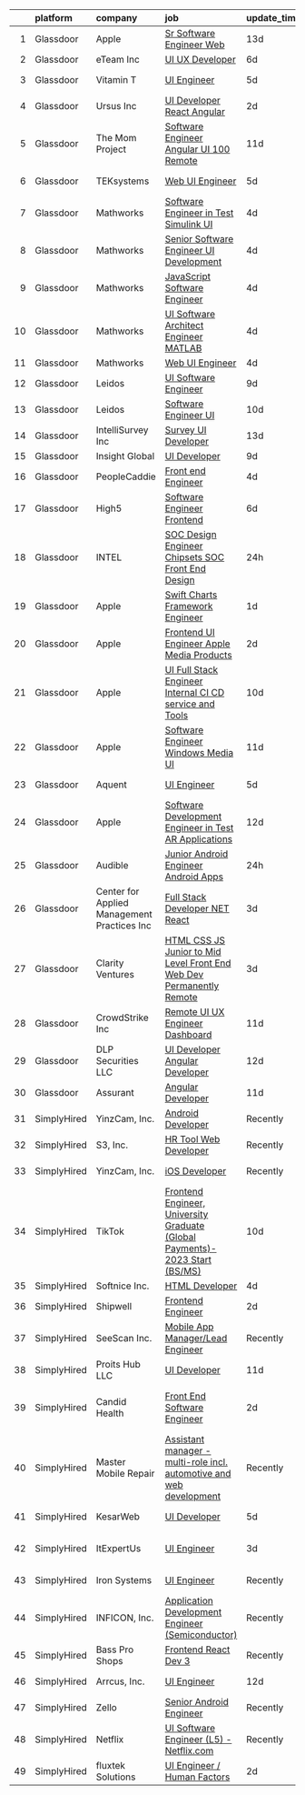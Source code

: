 

|    | platform    | company                                      | job                                                                                                                                                                                                                                                                                                                                                                                                                                                                                                                                                                                                                                                                                                                                                                                                                                                                                                                                                                                                                                                                                                                                                                                                                                                                                                                                                                                                                                                                         | update_time   | location                       |
|---:|:------------|:---------------------------------------------|:----------------------------------------------------------------------------------------------------------------------------------------------------------------------------------------------------------------------------------------------------------------------------------------------------------------------------------------------------------------------------------------------------------------------------------------------------------------------------------------------------------------------------------------------------------------------------------------------------------------------------------------------------------------------------------------------------------------------------------------------------------------------------------------------------------------------------------------------------------------------------------------------------------------------------------------------------------------------------------------------------------------------------------------------------------------------------------------------------------------------------------------------------------------------------------------------------------------------------------------------------------------------------------------------------------------------------------------------------------------------------------------------------------------------------------------------------------------------------|:--------------|:-------------------------------|
|  1 | Glassdoor   | Apple                                        | [Sr  Software Engineer Web](https://www.glassdoor.com/partner/jobListing.htm?pos=119&ao=1110586&s=58&guid=00000183c0c324e68c3358e1825c9924&src=GD_JOB_AD&t=SR&vt=w&cs=1_efafd2bc&cb=1665386358502&jobListingId=1008162438654&cpc=C4A69CCDBB3B9599&jrtk=3-0-1gf0c698ci4lu801-1gf0c698riman800-1db05ea76da786bb--6NYlbfkN0BvKrLyj5gPmtZO9T8euul8TCxuuKNOtzRJOomxnwSEodTz2Bc-sPZlC5mDe-NOaJjI073rW7fLrZnL4T_OgsVTCmuchWCmD6I2P_c7eZWpCbvxPjrhBNe4t7EgM6RGyNYlaxXggkd28N5foNy_muUcaXCkNITCpx5jMNYjGnu-v9Urto8WUKXGourdQy6W2QmVdtxNlQ5t7ExfT91m91vTTvX-dyllSjpklaEx8Mzw-brOEbXCP3Zl1mYcWwmrEdWnFp9T4GysBWfHhpjDtYnqfmwCIUuO6jlFnaZn9EHXB6GN85ZSFZjM07yxfWkizCw8rGPmVeGyrMtZa81TZJFNrOqyqJ0v9k_OQj31yVHmx-9nE3VzXRFPd8RyfRwsESbsQXEd0lmZlRjMhm3aZsSsH_xzGgxeQOw1Oe84e0JbdX1IbvtXByxvzBSvK84ZRYGZKswZ11QY7krGeJpmS_zlF5P4B4GDvbMph08cy_UC_fy4BZLIN5hLMSK2OJi9Vw9c8FcEBCrN0GQrXb1r8xSLnQVqbvQxewZ03xM-ebAav3drFcl-uh1oh0FeLI9f1uaw7PcEPbFiM1CuwcxuVkqBGOvLLrlSIEVb7H3k-cXvH1RO3T0wlZwp3rB9iPLC9jYqo8tIBzPbdvro9MJVit4u80pwsUyegSFxm7ALc9RAqGOiEZMJlK9ppVl1VBfxaDr_sR5y2-DC2r9yBhtHL_cNBHzX1uokCxb8ntlPAFgfqkMGe404KnMwU_hIct5AN_4yuAlhdFKHOMPNptdLDru52L5xsJTJShcFo4wPBGqemU5r1yaB3GYnmVc8R3CBVhewdTCrdgpOXqc8I4QK15aQRAHWnObrLn_EOw39373Xd2oglzklRiTAeGOd7gzUNEY4A6A9_2VsvaD89QLrOYAQhLG0UZo_M-Q95qgavdnehIGycTbKDqtcePVsgWAO_pj0-1BukyQMNSEoUO9UqGLTgSLKVk__qEsnhUO2buhfDdQm9XyE5yP2gqgT85dqBEecBk-kPNsupw%3D%3D)                                                                 | 13d           | San Diego, CA                  |
|  2 | Glassdoor   | eTeam Inc                                    | [UI UX Developer](https://www.glassdoor.com/partner/jobListing.htm?pos=127&ao=1110586&s=58&guid=00000183c0c324e68c3358e1825c9924&src=GD_JOB_AD&t=SR&vt=w&ea=1&cs=1_e38fdcf2&cb=1665386358503&jobListingId=1008181197628&cpc=3BA4CE39D5B5DEF5&jrtk=3-0-1gf0c698ci4lu801-1gf0c698riman800-8ec545defa8b4bdc--6NYlbfkN0Dtmpfj98iB4C0jJJOWen3Era3IQfJzNZ4PFwBIKpo80E20bU78zJ3qEgsYTK5DSPzQGu8UIv1aPSVqurcGT-j2XxlvuNkSQCPdkQs8JiWGey9rjGQ6-jbUtTpbush-9A8ieaTuM02NmhHx_hHS8N86CPYXAGV2XfxEwFzPYviTBoNCjdu6EZrq6TTUirgR51FYNEuj9qt2chHDfSz1Z0p7x6uS_P2O4uAdR9MMOeYsXs4uiWq5QsrfKc06M3Jgj0Kpj386h6B-Xlii0GqNE7SB9UgjHBNQw9buZam6kYjCiGvTZqhYU4Vd5dEpJ1srm488odyxSEU1TQZz-EIHj9388AlPqdyQwh9mQ3H28aL6W63vHCZRX91nmPLBARI8yRJiG13LmJwimHuqXDHGp0oreNr778RwvQL-wCwDUA5c6iKmu02upgpUdXG8pJHTjhUwFPqCfB5TosycV85ZnpKJ4CtNPTdEOciabl4JPZthG6UVLqRDAT1RqKxAb7E1G0Z_u9Qe2y4GpQ%3D%3D)                                                                                                                                                                                                                                                                                                                                                                                                                                                                                                                                                                                                      | 6d            | Remote                         |
|  3 | Glassdoor   | Vitamin T                                    | [UI Engineer](https://www.glassdoor.com/partner/jobListing.htm?pos=130&ao=1110586&s=58&guid=00000183c0c324e68c3358e1825c9924&src=GD_JOB_AD&t=SR&vt=w&cs=1_2b6f0f69&cb=1665386358503&jobListingId=1008183640950&cpc=2CAED5C921A5F994&jrtk=3-0-1gf0c698ci4lu801-1gf0c698riman800-de112cb247b26054--6NYlbfkN0DMrcEu7yrtATojKJA7cEzGQ3FdRGWLh0CZQInL4ECGI6k5tN82kdM0cJmh4vC7GggBRnntlYyAX_BhhJg6axNfh2yExsiga9b6JhwSig-__fFuFL6icLq-zj-Z2yhFRrS5oW0l3Y4l5uf5Sh2ub5izpJvvKI-CyUf5ycu_yFYgwImr8c6CgXWLi7fSiK0Zv0K1LSMa2c8hRJdPKB23WS3aFyhjtlUGUqNpV667Rvvkk6GgLCiZQ3K4pxxrLn_4wiPpBjZGagQEzVZ6miZVf1XMXDiKH4GKM_no7fcc7ubkhwYbSfshFba2Ab6mmOyr7pdsYyPtOmf2x_lmBjigkKe-b-lwaOPV-omKayt4wxd0LmYVqf39fmrLtmOZZiYQW-n7PqioFOli-oqIltcs0Cr6K9MSoq6o5sbBmY7-JlHrL1hBG89TCw2T5yEYFcYdmzWR1teXXVxZ1jKN9vEImt7GsKYgLwn6PQO4znWeaXtkxA%3D%3D)                                                                                                                                                                                                                                                                                                                                                                                                                                                                                                                                                                                                                                               | 5d            | Seattle, WA                    |
|  4 | Glassdoor   | Ursus  Inc                                   | [UI Developer React   Angular ](https://www.glassdoor.com/partner/jobListing.htm?pos=124&ao=1110586&s=58&guid=00000183c0c324e68c3358e1825c9924&src=GD_JOB_AD&t=SR&vt=w&ea=1&cs=1_aee1a55a&cb=1665386358503&jobListingId=1008192617612&cpc=A0637F14311B9419&jrtk=3-0-1gf0c698ci4lu801-1gf0c698riman800-f32b2bd11e1dc080--6NYlbfkN0CT8vBT9H5mqECx2dfLV_FONLPDKpIRssxVwtj05Tmm4rA5I0VNOPdM1oYsK66ov5qdVmE7TmnuPqJYI-DavvXEOnAl2zYMt-3tX_nZo0kulLS-3OMlWlqPc6CEWKXfuYKwhX2BrgPUtgq6Z-5_a7D98eRcuSIPFAj-03cHZehZp0Ke3gzoNR1poYEjR088lwrTCb2OtEcsLRFgSecDgKI3ea5cHdiEHCbgvmulmgh8_FDxYWQGcWuuf2tIeDr6Wm2nQJjH9eKi6oBJbjyn_re23P5nGYxODHHBNCkyGA7b_jfpxZ7a-ljzX41Ot3V1fFJ5jOpgsHSQMsA4cyJ2M00l-J8HHAXTNUL9eZ4U89BRio8-M2Z8AX40pdOFc3FewcywPG421U9PLiUKugxfi_wUYzJ-ypFsiL-mBzjmJLorMf09fZlS6I_h3EpQ_JMOGdd9OoBnDQmB3EmYQjOnQ5vaSGoCSZve3HwQZo0cfvIBERPl06_TuJSrLHv0ts57YE-DD8mvEpvHCgtSwspyZhCtlDU6hDYuainHKsVAd3n5XpR_X8uS3ebTOiZthbi14WteZC2XyZd_tbgV2hrBtdkDF91NPh7JhjkfFWOxCXO2h9VCPYHtA7e5DT91H23kZd44i5sN5baheB5tRG3mltdwlhR7owY5JGHqQ8g0Ffo_uKzafaVX4FawgRiVx4SsTVDfFp-9pQuhCIAB60V1LtCLvK_HbbppcaA6fVDQMmdFuwihLBtAqX4K93uxQMAcNSOgwlQm29Qq7AlxCcJ7KRptQ9kgykpDoTd3GNPXdcQ0NDfzhULydwl7oUucAZ7YssvZ_zkm-PmSS9To_gQtC6-WZi4dVJ2MfEVcyXfDbwcvPKZFDTKpRiO5cb2tOtn_3UhLvdYRLHlmmtmWFEeiT-V3DgRTi9uWUO0ES6xxJePddCSxNklsnU3eM1zzbEEuO8nVb8MfI2v6OT5SJgd7fE3URc6GcsLFsv9yucOt20kRn9wjTdqFlVsQ9YPga6GYP28oVZqNCy8lrw%3D%3D)                                                        | 2d            | Fremont, CA                    |
|  5 | Glassdoor   | The Mom Project                              | [Software Engineer  Angular UI  100  Remote ](https://www.glassdoor.com/partner/jobListing.htm?pos=129&ao=1110586&s=58&guid=00000183c0c324e68c3358e1825c9924&src=GD_JOB_AD&t=SR&vt=w&cs=1_afa0c357&cb=1665386358503&jobListingId=1008169353649&cpc=F41FEAB56D215062&jrtk=3-0-1gf0c698ci4lu801-1gf0c698riman800-0977050ecbdbe119--6NYlbfkN0BDp_epf89aHDQhKpPegNJQ_ldQpEFZQsM9OcONMGxWx6pU56EKHF58QjVdAUvn2gV6udXqKfc3a-kK6EW-F-F0peF1G6vLDmP6fcOTimPBH_A0PfaNGI1ZJczNWr9EYulEOEgwfSXWBDR4E0TNanHWPpiapDG2bfCBugdURt8LwY8rIIp5vYlkLqQnmpvKbeCiVJJ3BXKKJFnGNZUJvPHbpjTbgoX5dn1vxxlJZI3CGr9kJFTOrFJY6mNw6690viAgr18l3cwhHqVhDRXV5YTPSLDD6l47LeV84-k73zJKReMzhrF0amw-LymUpDs-hGDFdrvyeIahJQ8adcFmSjoZE3UIFNcW5H8PkyLZZ19gjdUWHbSnAKabjG5R3j4Wk3gp9jHjbAttYHWO8q4CBXGj0UOPoeLZ3SLkU0bytkaV_cOYXsm3ihDnHshcyiRyFon3sfhV29URMBUEhzZ8L0QfUncQgmq7DAWC5oT-M1PT4lFBwUR6_tDagQhgs3AdahxSoMi_7BfFDeZQpgNEdt0Hi-kViFvgmYChFDtjQhiMLzlW4ratSryvDZbmssJK2ZenBfQbnQ2F7g%3D%3D)                                                                                                                                                                                                                                                                                                                                                                                                                                                                                                               | 11d           | Remote                         |
|  6 | Glassdoor   | TEKsystems                                   | [Web UI Engineer](https://www.glassdoor.com/partner/jobListing.htm?pos=123&ao=1110586&s=58&guid=00000183c0c324e68c3358e1825c9924&src=GD_JOB_AD&t=SR&vt=w&cs=1_62977de7&cb=1665386358502&jobListingId=1008185059568&cpc=32EE424DE2B657EB&jrtk=3-0-1gf0c698ci4lu801-1gf0c698riman800-6f136c14f786faa4--6NYlbfkN0AuKz8EBO1xHDEL7V2YF9xF3dC_I9B9i-Zw2Jh8clPMK3KTieKealHQySFBD4L6FvO1Kw2N8j9-9Ff_D4aAec-XH_eoUtnocnhXIyRkhpnLnk-g8xCM6796ZmskDPL_Uda3bWJKxfSX1IAoW_dtj-LGLjIUKszj9j0ddIBqgmsAT3IEAn15dqRysGxQ0zZrZFQxf5paHsaPulqSd5dcIlurj3bLAbmRRJzq50vm2tRYEjS8E85RtxOiYa-0wY1pwt3_gX-CnVyNUxjBYK007Yf8AHocJppSC_E9-pDBTn7B156i3SINIe4WMZwCBaCOdN57UsEeqp-h5PVCHQtPKVDZg5jfQyb-UUygdlXrw7SAzGU4bp22BWssI9HIeZGcBnsvDd9BrUig3k4msmlUbNMt0ef8mTEh2ocjEf60mrdfZaeuoG4i3e8Y7W7ZfxWvA1lriZ6CgTkV5gN8XZd9EjxSgAL9izES4jwm5UqkdvcytPNMSTukaoH6g_EEDW4fFnwWtDnNd0vmCA07HqxY-IuC3k9PdEZNy5v9sr0Pb2tzXvRm_oht1Ukq6Lm9EwKOIfZHgQPBKbCV5aitCJGJhvrk6bzxj73N9CGdLxaNv_MdmQGB5li2lUQY95ac4-BgZb1kCG95YF2h8YWOvpSJoP-o_Ulja8AxkStfZnWVYOYA-HTwRuTAKdzbDUNjXQsabTkkJfjFastnWA3WzLsTPvRc4KrdYiPA9XHr3L2Wpqmi8GzqobdOWDCN7nuwDxbFoj5m6HEvhf32uxIWZhSgJzSjMByPdPLiCt60JEh4m_JvpcKfoyCl8iESJnOqjKnz06DoI1gagu_op30wKnofHuydXbIg88Jk4msXPGSVfcIzUjFYyfmSL98yvzMUAFWf18W145uC_ZfAPfSLtaZwTfHLXSyEsFCti_d-WIfvrhJzoqrnscNOqfyJ6UQU2L33oCxV6pEZ9zWU_Bb4AerTBhb-Z_dX6tO7ajA%3D)                                                                                                                         | 5d            | Columbus, OH                   |
|  7 | Glassdoor   | Mathworks                                    | [Software Engineer in Test   Simulink UI](https://www.glassdoor.com/partner/jobListing.htm?pos=102&ao=1110586&s=58&guid=00000183c0c324e68c3358e1825c9924&src=GD_JOB_AD&t=SR&vt=w&cs=1_fda8fb7e&cb=1665386358500&jobListingId=1008186237479&cpc=9FFE37255B2C047E&jrtk=3-0-1gf0c698ci4lu801-1gf0c698riman800-616ad90e990ada77--6NYlbfkN0Be1FTFPPFcx0QPIqAMJW1ybOZ3rWDB8_VedXN1tgPhwNql6qzRjolk4XgsqN61tqQCve0FbyVxNt0Ho_gdb84NQvEcvz5j15zqZ9IOsq7MhZffQWUDjC2--Gs7ddeugqOGSZU35c5E8scdMpBjAMF4JdA6T1t9jgD1ycTULEKkxEDwy_MDnNk7SXTnLwc4DVW12yinCvLxlleEdmJhtnlXDkfmqQmk42QQOJRKUFCfSuB0NmanUKvxe41uYqX710XmupSSvbZVb9_CPMBV5o84AztV1bQG5NTyZvl-X-h9ebtTG1Zuq5CrAzqfkjqPeZOQyrb8ZvSRF8hBVGEvoj6tZDRzMLnSRfkZTuVJ8EPRiERH8dU3cRMfrMImckwIznl7EBgNEHNjQHhz5Q2RYnKoD8TiBmQCBb0Cj90wAbh-fLh7dv-EaDwctdqwTVPwptaZkWWTx4cxaOQDitTHZrEud-SFedi5dx_4hjqDJs6mEBaBoz1HMkiMhvG7Wsg2KM8%3D)                                                                                                                                                                                                                                                                                                                                                                                                                                                                                                                                                                                                 | 4d            | Natick, MA                     |
|  8 | Glassdoor   | Mathworks                                    | [Senior Software Engineer   UI Development](https://www.glassdoor.com/partner/jobListing.htm?pos=105&ao=1110586&s=58&guid=00000183c0c324e68c3358e1825c9924&src=GD_JOB_AD&t=SR&vt=w&cs=1_a2908c03&cb=1665386358500&jobListingId=1008186237738&cpc=40021B6B9FB64F38&jrtk=3-0-1gf0c698ci4lu801-1gf0c698riman800-79f0497e1162f553--6NYlbfkN0Be1FTFPPFcx0QPIqAMJW1ybOZ3rWDB8_VedXN1tgPhwNql6qzRjolkxeWqHCQUogFP8Hn1yjEeNbin2itvwZM6fhbmEtZ23TnGElQo20AUC-bNMdek6S5mLI3DW-lWdWIiNNadNWo6E_X3ukMUiiuFz_IyLhDI94ds8vOIV7LRXGUfkv3df9C4aYFtrRPTVchPISKT9ou-pV_x4kaYN_x7eimjLuRbk_q42Vz8TiKLKbAlQvAPmMijYgUa09oIJM_olcIh1ZiDCe2KrDTZPqtChXxAv0bygE0DDjzFhuBpfuq4LAn6IdYN34SixgMoN5gOaCScaFOfIMMa0DSvTZrrwKXfUNd93rGF9eFThaBPxR1GEwlgAF_AEupZApwWw8FatBZkBdshc2VBBduCuD4byvy_WKjMXU2_6RrBFalBQ-vFSf0B7VUFreRtoK-Laq0veJO6pjFJc_JHPPli718Hfp3e8LD8HKK7ypgRKSCwaJ7HmpvCp5RPG69N7-9yY0g%3D)                                                                                                                                                                                                                                                                                                                                                                                                                                                                                                                                                                                               | 4d            | Natick, MA                     |
|  9 | Glassdoor   | Mathworks                                    | [JavaScript Software Engineer](https://www.glassdoor.com/partner/jobListing.htm?pos=106&ao=1110586&s=58&guid=00000183c0c324e68c3358e1825c9924&src=GD_JOB_AD&t=SR&vt=w&cs=1_b9e1f955&cb=1665386358500&jobListingId=1008186237589&cpc=ACBF47B84C432121&jrtk=3-0-1gf0c698ci4lu801-1gf0c698riman800-f08c8556c4d1172f--6NYlbfkN0Be1FTFPPFcx0QPIqAMJW1ybOZ3rWDB8_VedXN1tgPhwNql6qzRjolkxeWqHCQUogFP8Hn1yjEeNf3fJ8syCUPcMfCjEKolT_J1HUzwBslgL-2g5XU1YkLzUiy--qKRfEBc0ww88hyOssPrpILwWOd4FVVH2RwWeflKNimd1ny_-6lJtQP-2WDq-EG0UgA1_EB_F9CzDUoCKjm6P0Z86eJORaNQELAQgNgPP4RLRZwJEyP3Ns7F7MCfcf1jLLKJLsWk_NPa_duhmcDCTw6jo-PTTg15tFjv6taMX8XUn5wq-IL7A6ii271js9im9nPf2CGShxh7MRTbkwNu8RDY4G9VmLuCNsiWu913ncmKkR9FnuEBpQcZbRRwZ-3_s-CovJs9zoEdI-Cg9pL4jDz5W_9wiihC-DupyUrp9E9hYOBE-nYDgUmerPBChMYdf3SvvHwU-a79036G_6addFSZKFlemWSGCbQzbAUNiXFGM1fYoLrkW8PsSyz2x7brBY5VDoY%3D)                                                                                                                                                                                                                                                                                                                                                                                                                                                                                                                                                                                                            | 4d            | Natick, MA                     |
| 10 | Glassdoor   | Mathworks                                    | [UI Software Architect Engineer   MATLAB](https://www.glassdoor.com/partner/jobListing.htm?pos=108&ao=1110586&s=58&guid=00000183c0c324e68c3358e1825c9924&src=GD_JOB_AD&t=SR&vt=w&cs=1_bb6545f9&cb=1665386358500&jobListingId=1008186237662&cpc=8AC01DCC8FF2DC38&jrtk=3-0-1gf0c698ci4lu801-1gf0c698riman800-69706eda5c766b7e--6NYlbfkN0Be1FTFPPFcx0QPIqAMJW1ybOZ3rWDB8_VedXN1tgPhwNql6qzRjolkxeWqHCQUogFP8Hn1yjEeNTPaR4l2UC7sZVj25S8vRnwMw9xqFQhDyzXPqzLeHfqBwJ-QrqU032CgzFX8yXEkHdkogje5Xwa3ClRmc7o22q69sLjamQQEcESf3w0G9OqINcu_NrU17GUhDsHlxgcaojNxGyyEQYu22IizM84_ywPkqi8z-SOROfwUXvOUIYzE0iQyPycoCV2IlHQ1U1w-6NCtfJHK1kQCZZutbaSCFxn8Sk-bWhvt_rc-t5uKHsu_QnXbaAGF8YYvAvEQCTGQnch9rcoHbH9ROOUiBIf68Q94gHigcuA1scpwDtySRYwY8pSqWx6QoBLhxVX2X9wGck2jFsWOIfNiPUyfMM_LfKBNtkWf_3Y9EiTTMvDToIyMftaXY8Ha9mVnjjx68TYrEMTw54T6zMnSR-elMXe8AvqAWYF-UHg-D8UbZ-6sQHypOE5w6RIVZ8g%3D)                                                                                                                                                                                                                                                                                                                                                                                                                                                                                                                                                                                                 | 4d            | Natick, MA                     |
| 11 | Glassdoor   | Mathworks                                    | [Web UI Engineer](https://www.glassdoor.com/partner/jobListing.htm?pos=101&ao=1110586&s=58&guid=00000183c0c324e68c3358e1825c9924&src=GD_JOB_AD&t=SR&vt=w&cs=1_d62e34ae&cb=1665386358500&jobListingId=1008186237649&cpc=03F67E1B243A1AE3&jrtk=3-0-1gf0c698ci4lu801-1gf0c698riman800-f842f65af42b6773--6NYlbfkN0Be1FTFPPFcx0QPIqAMJW1ybOZ3rWDB8_VedXN1tgPhwNql6qzRjolkxeWqHCQUogFP8Hn1yjEeNX6NyIiaZ-lg6JWVYVklcNNfedSr4_3ghCrioBSL-mkkluJNkMIFZnXcFV_ZQsvnaT1mBjVDGJlP7vVAGrOs3ZeW660dTrSJIfXeP3bktojYJNVM6AZIeLYvpjC8pxbiZEJaashR3ViRrRxkcFcNBy1amvU62esdAXbrtA7_IWxgpMo5yx7S6W5J1T_596gKD9z8Oeu7OTfEy22tdHPJSLkzXzgRtAgEpdoSAFqD7yHRBOnUDWY6q_FvzALirwvReEb5xN6n_6dVoFc44UJBkfRMJU-YSgu1QFTEw9DSL_f3dHHgw3D6Cf-QoCg5zLoDM_o7GS7oYqf3rF81sxZMdSCnxOhyxLFMjeNPnikVsGv8fLMdA-tlCLkGdh6t6qPSZjxohoS1dBWii2lEZAJz1Ux5dfJH9eWTcbhmjD1ki629S3bQk5tkbJk%3D)                                                                                                                                                                                                                                                                                                                                                                                                                                                                                                                                                                                                                         | 4d            | Natick, MA                     |
| 12 | Glassdoor   | Leidos                                       | [UI Software Engineer](https://www.glassdoor.com/partner/jobListing.htm?pos=113&ao=1110586&s=58&guid=00000183c0c324e68c3358e1825c9924&src=GD_JOB_AD&t=SR&vt=w&cs=1_b44516af&cb=1665386358501&jobListingId=1008174940690&cpc=FD1C1DA32C38CFA7&jrtk=3-0-1gf0c698ci4lu801-1gf0c698riman800-87ef00f2ad42d4cb--6NYlbfkN0CZUO70VSdYKA8PR3jfrSh5ljhqJhfDt0PzQCMubt8cRihWbmqO_-Ccw6DGinMZCyL-q_MKRV6RpvXRPHfIP7W3Cluv8vGXohBic8OztXb37dzBkDkbbwBImvCuhceIguoe0br3YMhhT39Y911YlJHitGByarkCwcR0mvKS4K9DpGtjqmMiBJaa_ZEg_Wms6HGThSuO5zWxBGjutcC2_bsmpEofU-FCuMjSQYnws4RI5rWhZWxn3ClMYxGRvATvyKjbDZ3gj2Z19BTGPNar45Q842ASbi2EZzRWpS8p0By25jdYXOVEeJkUjuddlDiokeegdV_WQPsN9f6znPEs6t1viKOLNunXcPdXOEvUOJST24J_s-AMJJZ9sRuwwoj6ZA4JD6lp_80oudRJARf7z9o7YXsYlJyw_1KVF2JDv5RC85hewGqsETxAsOrUjqOvjN0pQ9zBIpUtz6W8LFXMtPzrTY3_lVZX7CcGNX7041rPz7pCkvK7FKzeXIiRg4_OxBXwpOB9P2Y7ZxeqbdiaOJ-_dcOMAHgEI4nW3XjcnqxXhzLEwABe1vABgFY4HxAxArcduZeAFkYfUM2EtnupdC3uo4CxRMRntTZHit1p1gHM25-HeoWcz_5tCGAP9gPy6I4%3D)                                                                                                                                                                                                                                                                                                                                                                                                                                                                                    | 9d            | Columbia, MD                   |
| 13 | Glassdoor   | Leidos                                       | [Software Engineer  UI](https://www.glassdoor.com/partner/jobListing.htm?pos=121&ao=1110586&s=58&guid=00000183c0c324e68c3358e1825c9924&src=GD_JOB_AD&t=SR&vt=w&cs=1_94f86ec8&cb=1665386358502&jobListingId=1008171078795&cpc=47CFDC01B3F81FAC&jrtk=3-0-1gf0c698ci4lu801-1gf0c698riman800-6f19fac9297c3f87--6NYlbfkN0CZUO70VSdYKA8PR3jfrSh5ljhqJhfDt0PzQCMubt8cRihWbmqO_-Ccw6DGinMZCyLST4v3p8tRIWWJ7kQHkQEA-x0EdMFk5iI7WK-WaomuXdvhIM9QKhNiARt9Jy0QBgZ_JpboXoXs60Y3Vfrlw8LCo6l6j28JN5UN_pmiI-hlCB_HFzfG81Gm3fuPAXvOzqrwKPPzFVCj9igBz9FI2rC-FOTtBhJ50iwuU-gpw1Ml_NBoBvQ6g2lRDqmOlBolCgb8WZK6N761JL2KeKvpKWIMRtoayVfDDkYIstOFzqKd3vmadAhPDkZi-khXrDoPHwv7V0EHIFFvhBuEcfQGZpB5zZGGam-qDuada1Xj7UU3uSyB0ftusAMw0LXuKt4Ydh38SyWqPYAPuFXkkOJnEJSXbm2uTzMqaNUSOf49Mt-WfxqnV7RrTn60sdWA-wGZVUJJEtOvNpOpd8WcR2c9YQSmzVmnjgFUoRbFkvM0Su7GHKb4wS766W14_WZf3jml5B61EiwA2fzXJrAwW6pPRd9fqyeNfKWGmbcMJIqYdqa_TwG6YxNlHuXUYG7gaoJcNqdnlXYjlpMCKCAI4yoYaHMUtqMktV7WRwoSRvf2NcxKdAHHc2d-ixo-Kt7P2AAtzSg%3D)                                                                                                                                                                                                                                                                                                                                                                                                                                                                                   | 10d           | Columbia, MD                   |
| 14 | Glassdoor   | IntelliSurvey  Inc                           | [Survey UI Developer](https://www.glassdoor.com/partner/jobListing.htm?pos=118&ao=1110586&s=58&guid=00000183c0c324e68c3358e1825c9924&src=GD_JOB_AD&t=SR&vt=w&ea=1&cs=1_87700263&cb=1665386358502&jobListingId=1008163868942&cpc=451933188B21919D&jrtk=3-0-1gf0c698ci4lu801-1gf0c698riman800-21c4689932a9c599--6NYlbfkN0C9pq4PdK0EGf7Ur2YAr5219rkDKUOKq5ag44qhEMQI_UY68DNrYzqogWQkW5IK4TAaYubrd5aAPL6RZpG7UpXLNpNwBpLem0EQruK6puqucSVi4zic8OwORpWXqtf32q47he96qdky4BW_bH0rkYAcvpdLdKqUTRT7xmxMMJzUyECSx0C90C5Q3yPmuNmxs_HBV7uO0vMKHflHvvrGIy8vH5PnUVGjVxlMVMYltcZS-CWOPrxKljQTFe4llQuBJOuZdSC690d7iNjmHGsuRky5-Dn5tp6fpBRvNAavqnxfUhRXBfXT-NyVS_NPLCMX9QT5iC6mj1rbBC8jqB_D_Srtrcq-w9TMaE4MaCX70YYqcCDNqjtdo7yKWIZh8jPBAtU6Unexn8gBwRYwLn0hyg2DPAxprEkIYOiNxfiAb6w-ZQDnLm5klXennun3d9lanWZso__HTNwLhutaC2t3beDysAnpmdI9U_o9Nyg1ZmzaP1s5IQBWrV7hp3b8dTrFFlgPFTdUZJcY0Dpd3uDIMOzZVKmoUNCzJQBDaZNYf-6iGhIKuVPgmSQYZqwZ5ixlQII%3D)                                                                                                                                                                                                                                                                                                                                                                                                                                                                                                                                                | 13d           | Remote                         |
| 15 | Glassdoor   | Insight Global                               | [UI Developer](https://www.glassdoor.com/partner/jobListing.htm?pos=128&ao=1110586&s=58&guid=00000183c0c324e68c3358e1825c9924&src=GD_JOB_AD&t=SR&vt=w&ea=1&cs=1_bb96e8e1&cb=1665386358503&jobListingId=1008175315927&cpc=9908D8D4413DBB8A&jrtk=3-0-1gf0c698ci4lu801-1gf0c698riman800-d4a470e38cdc6785--6NYlbfkN0BKkHZu3wF05EeDimN_p6sYpKCMArvwa95YdH7UpkaBCuXZAtggzO9lGKJZ-EjBDGFy-vvczAyxI68onOQ5gMliOkDuMRNmTb8PDkOepoUXsXQBV9q9OVy47ro6_0AriJKZFIxxkaQceT1vGdCQyr7HtB2M7aPEUJeMFq6906uaLhLI1rRsVhf-Lez4xwMZWznEe-LdCyxF7fZzRUytr6XkOwmDXbTjZMVVGxZok7SX7v3Puwaw6zRcC_ytNtpf6_ruQU7rAaC0h2kwJ8BX7SVTTbSoUPl8ki63NadDyxd4bXjvXsu5lgIJcPqvWekX4ACDRqJt-EqJefIgl4Tu34e7yRYnvjhuREdr44PWKOWQyA_HIICNJ3MjrYJWysHiiymopFog_kL9tyCIIeqyoYDROxB8Z-Lgq_ejLK3po-TjGB0uVgzT1xVXQphOoyb368kLxX8ZrepYA-zp316-Mhxyr2B32cYXh6Cw_oVWboT9mtQDXsoNpr3wbhg1j6pd68A%3D)                                                                                                                                                                                                                                                                                                                                                                                                                                                                                                                                                                                                                       | 9d            | Remote                         |
| 16 | Glassdoor   | PeopleCaddie                                 | [Front end Engineer](https://www.glassdoor.com/partner/jobListing.htm?pos=125&ao=1110586&s=58&guid=00000183c0c324e68c3358e1825c9924&src=GD_JOB_AD&t=SR&vt=w&cs=1_fbdcbb68&cb=1665386358503&jobListingId=1008187044464&cpc=42BEC95245890617&jrtk=3-0-1gf0c698ci4lu801-1gf0c698riman800-1fcd4b66b8b517ae--6NYlbfkN0CnqT-NVp44Lkd9OpmSDsftW8EUHxjqcUKEdff3VodwUbHO3N2q8fB7AENX6kEpWwDnP8eLJGsleQiDS6POEw13NEGpC4HapE35SOdfX_HB3m06O1QhjOC1YqwAcPUe-eIc2c0QVTeKDzSowyjCgEqsm1fiQ1SNSdFRlzpM4tXkaHIEtYZY6FsuCYiXnW2OCmcUrLALknIFjPZ4N2xCAlazj3bM67uq-DD8dHB_j7ehxHUyFwyjBEftIZYd7rxpaHqWIp_3qhlFGRuiCknkG-_sDfo_UZUaM7Fu1uN1jvLB7cEKqZxiqB2hFDzbH5hHTvdYwKUbdWwBpnrFBYK2YCgbGcakU1Vp82d9_8m1IzDKWnaSxThyiMGwFJCqjizQNTL0hLDPcYTRZ3AyOQvq-ylJsxJ8ik_VQs-9TGfyVMadQVRANxsegRUxQoTSWJO3yXlNAqhXDlBK-Z-aF9mESl_FK4cCJjZ9eSNyagjsGqC29uRd9_eUfRTc4BBJeZoJF5oaMdv_r4_hid5W7_iuGpvNsV6YeGtNsksm2SWSqTvRlxzFUtbHv36UiwyMtGiupT_f9ufOtJPy28FMmnJvgLiC)                                                                                                                                                                                                                                                                                                                                                                                                                                                                                                                                    | 4d            | Chicago, IL                    |
| 17 | Glassdoor   | High5                                        | [Software Engineer   Frontend](https://www.glassdoor.com/partner/jobListing.htm?pos=126&ao=1110586&s=58&guid=00000183c0c324e68c3358e1825c9924&src=GD_JOB_AD&t=SR&vt=w&ea=1&cs=1_48b1268f&cb=1665386358503&jobListingId=1008181012517&cpc=149B3D5996025BBA&jrtk=3-0-1gf0c698ci4lu801-1gf0c698riman800-f9cea33effe3bd8b--6NYlbfkN0AV8vU3o9nlw7wqa180ZkP3oAg17VLIhkP1SPyaIh_MQVSfWHQ_D-a5hu40yW4gQxWt46eNnE7BGLu0z3clUzwGPej0YfC7RnV2OdOr4KJEO4zHYKS9MTJjY-Z-t4Hbi8NqoFxZ5BfC3J8jOhxalNwRAPwT4LCKECFAq6-UdB-Is4ricV2aidA_1Bkx-sWC4n8I2tPDtDWHoba1MDr1X6ugOh4gUbZx82k4I0Jtmzx69NLtWnTVlJoMs-mcvs6nsNayAkMvSNXnLNWn63gOcPPF0ja-L8K9NdePv6ZVb9uGwG41_UUIq6jOKND1XnQHhXWfHSkA4YopvYYzx0ZIy2ZUzhLgjD-lNjbzGDnnt3SnFcdtarWTn8MXOViYaVBn9qxygAh3Qm7PWPjLDHCeqjWCWGIh-TVCsFFBs7CywhBJQfit0LPQkiUg_mcZUwywOewQbTJ_o9j9aQHNaJO_Ze_fpAnKzCmfS8Ry4QPN1_h6vf0hPSqHEF6snxFT32i4n0i_Eg7MX6er_M38kwvqy3yR)                                                                                                                                                                                                                                                                                                                                                                                                                                                                                                                                                                                     | 6d            | Seattle, WA                    |
| 18 | Glassdoor   | INTEL                                        | [SOC Design Engineer  Chipsets SOC Front End Design](https://www.glassdoor.com/partner/jobListing.htm?pos=114&ao=1110586&s=58&guid=00000183c0c324e68c3358e1825c9924&src=GD_JOB_AD&t=SR&vt=w&cs=1_b00c5b5c&cb=1665386358501&jobListingId=1008194657712&cpc=75B6770C194DCF89&jrtk=3-0-1gf0c698ci4lu801-1gf0c698riman800-efa81057d298fbb8--6NYlbfkN0BA3MKuha-jPD9CSzC2RLR7MGw7irEVqrUWZBF8dL3e3eXf_36fAnneFEs-d7qvI8dv06vVw2fnJa7y_xDVtSO2Evpf58RVqJx-ZIxB114wIitj__vrF_IaUCOyCfBUZiKXTtyN-R86uUqcTQSunLdmVXQaVzf71EFOC5GAsBTRZGQ8aSAQaUJY8e_bciJVcNPP7bKbLwPiKNZ99wcNeFksNOLZwdILnZ4sNCQrTl75vKGHmdxPkaThuzapUY-RDh3XGXb5CcKoBK2CNLQvukYpC5WYC1Qa3soOBGmpeltKo-pyYqdUoIiIPSAmBQkRVFgw0ZZDkMbzDDkkdf_eC-r3EZqauIW1XYfz11Mv0noTrCpNIW7ThGj51hYA-NByqdciMZNvIFjB0tMdoNMd0UCibWgUHlsGAYj1OfATSCMrY0Ce2G6kMf7Y5Iigm5Q3xMo%3D)                                                                                                                                                                                                                                                                                                                                                                                                                                                                                                                                                                                                                                                      | 24h           | Auburn, CA                     |
| 19 | Glassdoor   | Apple                                        | [Swift Charts Framework Engineer](https://www.glassdoor.com/partner/jobListing.htm?pos=117&ao=1110586&s=58&guid=00000183c0c324e68c3358e1825c9924&src=GD_JOB_AD&t=SR&vt=w&cs=1_1fcdc8a7&cb=1665386358502&jobListingId=1008193747649&cpc=6FC5BA77C9A4CD78&jrtk=3-0-1gf0c698ci4lu801-1gf0c698riman800-eeadb91324f738f2--6NYlbfkN0BvKrLyj5gPmtZO9T8euul8TCxuuKNOtzRJOomxnwSEodTz2Bc-sPZlC5mDe-NOaJhjiEnnEirg9DGKjo0O-IUGqpyZnL2S2BkiZ8t8H1_3XvO8onAeT8wBk9sMwtBYRm1DQPSfjTudcdT4d7uG9AhcC3dkQTTpNxXzNGaXN6scYUBsR0uCC2qqBIDJfe5XnssBajA9arI7XHBLkdk2Y8SlgLFnHRy37ZJmKTkVTmuqtjGBUnsJ-HkJ8ao-TfHO6LkSanDkX-WfqPQbgzTVmioQrpmmxZIx0kuQWBwhiUrJ0jfHQKbExABh7ELBWImfqgkZ0NnYMHoeyrYZRrC5soYXxbQ1d-7QD1LrvOEACMdDJGqb4zpS7Ca0WerUfJ6nWb9ZjFqZ2JNJ-gfmlkgqDuNUVoUK-1gTI0b1odQFYXH7niMswOjo8JD2s-HlXkICS9X9iRb8zWT6XMxTTZNo-jkt7Jx8HKkA1dTy7xm36gzXGgBBO7YFF9Jas0b6y5B3rlvvH8xufWJxT-tdNRKrjuK2bTKgR_IWLV5P4KxHuazmHCC52t6DXNGvLkZQUQp0lmM8OUw1aD_xDcE2dQt6ytm3preuo_F40lk1FPc1yMwbiaaD9y2_-8nqDmPjX47VPkGaBO3UIxss_irzdL3k9FUIAsCH_FvYE90oq98nM5s65bORXPRBnFisEEJMSW4UlnLHyQ4g1TeDLLGNFSy3S8bX2_jWDoj0LJZlwMer5Y0Ptph7auYkoyPufDJ4qLSt0qyCiHJDwnlMyTqIxTRYdkO6HUrktI1kWaufXxoGDpauo2iwZNqpj7ii0YnwXSZ8Pre8jGtpVZld1nAmLtpw8jpTqjo44WUJfvCWAxHlHpvDBxYHLdCE7wITMLBMgRcoXI3MSU7eXacO8MmGZBP-cPSToqyujv85MxhQJZb-D4w2WbnTvoNVaCBMKGFxKJ0jM4HAlN5htFG-ALdwYSgGNgCeVmY5Dq1eWc5xsfCZsQshRsYJYfwtW4SoJTo-1e3B5aKXSvEZeGCcqO4xBU-lgDEC)                                                       | 1d            | San Diego, CA                  |
| 20 | Glassdoor   | Apple                                        | [Frontend  UI Engineer   Apple Media Products](https://www.glassdoor.com/partner/jobListing.htm?pos=103&ao=1110586&s=58&guid=00000183c0c324e68c3358e1825c9924&src=GD_JOB_AD&t=SR&vt=w&cs=1_a3a82730&cb=1665386358500&jobListingId=1008191367194&cpc=334ABAF5D42DC775&jrtk=3-0-1gf0c698ci4lu801-1gf0c698riman800-dbb46f9bce425391--6NYlbfkN0BvKrLyj5gPmtZO9T8euul8TCxuuKNOtzRJOomxnwSEodTz2Bc-sPZlC5mDe-NOaJjABckE-CzVO7zMYRceYh2fiMU8T_pxf7ZoDF4QALAzXfW2wue_wTDPJgUvTbezlEzsjOPoc6hI_AsK0HuW9zIEiUCZuKuaf22DgvXuhUWXX524G7H8hYGtZJadPo7QN7dLNr32ozfF7ncw7Rd4uviu7_CM3W85jZFRu4n6JIHdzBvYXD1lWWjdNykNP3mWTMqzvsUBWlRpN-hOZF-aFiSScBsmpzkVJf7zpGKZlOvAIZe4B97k99O8sN8c_mS_3qKHmsqx4b9XMjG1BF09s5yPNq0v7qlD4d1C2D4pKIGO3ZdQr2ZWqpTjAy14Agoj_pLXnc-tGQwzwUTrlr8TV1q2AQp90P0q-_MrgrsYbPIZEse0IVcrrN6Hpj5as6ZGuz0fhZP3W3lrNJe14bCKO731MOms9WhQH4UNgCixBvdDnVcOwaCtnDfRwg8KBGwxWnV8KSgdd6W-6SQmDuf3KFu_qiciImm6gazrAdoSfCnukUDRdrc9nyyX0EF6MFqSj0Z4zVFnrsIXk0Sekx1DzyfGdmZbJX67Lt21TaXp0qyBHO7xA6YXy_SHXMAfLC5Rm0cDHzQOZlj2NSn4_Lfb4hSUS5OMWN7Ogvthrt89vtESY8a3cyYsXYOF4bHE9HPdY0Z8NmwovLPy7FL5xn25PoCLe-DfKE3d7QkXkxMVKR5watTiGUWNXpGqbkb4cIDnGfsEGiWcHuQefyGfTTBVXRW_f-FjhXMF-xkB6LZRZFHwzab57F_VoSwSqRaSggQlgr4-GefA0ppxzicOqTE9uM9Mt2fzyX_MlH_V3zxq4kaMYxgrJaleukcoZzgu9hxC1828JoT9RpSgfCfJI-qQlR-1XQ63lLrvQNilGq0dRQaAwEOEMYZk_TNc8sY9IdEnwkDkruDJFU9u6KEUa_M0AURO5pfZrn-arkv2U-EaEjutMvoUHj6xNn6zlWIQKGKH93u829pv42OI-ptMrLbplT0401Gpq21eRC4%3D)                            | 2d            | San Diego, CA                  |
| 21 | Glassdoor   | Apple                                        | [UI  Full Stack Engineer  Internal CI CD service and Tools](https://www.glassdoor.com/partner/jobListing.htm?pos=104&ao=1110586&s=58&guid=00000183c0c324e68c3358e1825c9924&src=GD_JOB_AD&t=SR&vt=w&cs=1_86b0d231&cb=1665386358500&jobListingId=1008170405783&cpc=3BA4CE39D5B5DEF5&jrtk=3-0-1gf0c698ci4lu801-1gf0c698riman800-4a4307293403ddc4--6NYlbfkN0BvKrLyj5gPmtZO9T8euul8TCxuuKNOtzRJOomxnwSEodTz2Bc-sPZlFpP0h5lDivqiQo7vy8PkOvG2MncbMnTKsL5sm4IZU1IyyuoplnwMwbDeO16qx8sLcOUOFz7IPVeTCJFHSH9Ru4OreavBaedKTreLzkdBS4lpnTb_0kiKKxiwgnriCBBKse2EFk-JcYqnVR-UKZ8gM16YR5lxemAXTVGxOpoKhg00MChUj2tfxhbwwL3laurEHnR2xZz0dL9M7Lv4vdaQUc0uHGVikK7MggEvMaY7cb5TCOUTfmg5LcX8wBDhtV9CZey6VGgfb7RcFUZABcRs6cxPV9ZWPWDxaCuh0fJLKIY5c3xpR__1ZzbCkUVwih5ju4b_DaiW8SsR8uvK6P3zPRUANNIjwqwK4HFA0UVRAqxzk8TlrlV9kT3slmsf4xabVF3XuyG2LFjFwjzPU-UpJAIKRQfDQktg9ipNirTOWAGoBOoud_OgDhqIWTug-IpNQthE2inGwZPweD1Aw9fb3Xe2SA7azt3r9QOC8XoVdKkpOa4llZdPJemedHPIH4Q6sjsCt4q5EbW1r2yK8xGGgunkNFi_3H9bQZGbFFQEMWY8Qo4knA9E9dS9KjCPnrQW6au6dVBnT2x9JYYym6lAk1B3J8gzwBrl8kYScXj84JUcKsf6THryCI6d4HGqswr_ZA8fR65F3JYy5Klw7eb9TxiBLnJvbEbSDw4vLUxI8t2cMP7LYWUPSeLpAQOcKjdr76KH1gyuwc3YA86XSy8v9UJ_FeyT8n6J9S3-d68-Qkd2UUBRbtPEq41ynHPAAapiRxpg_3c-8VTjLpYupd3v--L_8zvRL1ZIoAT3Tq_9I9F6iUZzw3Yetja43JLvKchqUUsFwNoZyP15gIo0dqx4hobBnRLGT4wbG1s0W42719oYPmuynnULANdQE6YOLIwW93_6_F1_nvvn6lf8vq9GvF769Xkii_Incjo6bVEnGIF6K7aLJfIqYXh_8mwm_ez5y-H4ZIj_mUmcViGVDsXv4oAUZ_k0PxSlMQRayU3nuaquvwQwUTlcww%3D%3D) | 10d           | New York, NY                   |
| 22 | Glassdoor   | Apple                                        | [Software Engineer  Windows Media UI](https://www.glassdoor.com/partner/jobListing.htm?pos=109&ao=1110586&s=58&guid=00000183c0c324e68c3358e1825c9924&src=GD_JOB_AD&t=SR&vt=w&cs=1_21aab3a6&cb=1665386358500&jobListingId=1008167611514&cpc=F41FEAB56D215062&jrtk=3-0-1gf0c698ci4lu801-1gf0c698riman800-5b3fe229bbaf425b--6NYlbfkN0BvKrLyj5gPmtZO9T8euul8TCxuuKNOtzRJOomxnwSEodTz2Bc-sPZl1dBMH13w-jNdNQaFf-lF6rez2vZ9F7bTd6FBeRz4UHQqSFzE9QD_fyAe0ZP2Ke05VfwOPUNLupX5qyx1d4CevAxJV3zeNwLXJ4qRbbV3zLASQbiXcd3ZxaWn4SSL0TT2wdksLGXD7Nj4nPwy6-6HNDcv8j0yja9vP8ZN_TMsaqxd-TKqXzW-X8SsOovBQ3w3Ai71Yd53MHEFJS0c-Tg8ui8ZLnYoj03ph2iifDV-Ia3AvlmrYPl7UgdJwUlbP3_T0bW8xONFhIRRBCVufsNONLbDOBQSKiLRZDevOcMHG466EAZHSTBUdTzGPBD-ZtyAqOdatfAH23ADG1Onq-2HgPkDkePPl2E16XFYDYE0VXh8iHi9gEaOOdTzT8o8ca06ya4CxKP0OEHPBaGjFVEL5yuTJZQD8Gb7WvtBicqc9iZePX5E7iXhI4NBln_fyqvFhZEIWpjLAzuzCSzYHA2WKcLhH6_ttwlFu_Q5duxy5s10iZCWyWJY--yJ_wSr6XJtCgBpyhLCAzNZRteen0lagTxGW-1QkipevAjMH-jO37gP9MfQDRIVC7mBroNZvoodUonFfMksInjwtc3ODhOA07YNDg-pP-XZuFWVs2dzMlsJTdxZiUk2nb6LwpU7SeamryuEtbhB9i-wZBo4VmHc--jCnDDuep2bMtikwbrzLk51xGDO_UdxEOVjByM8CLSHeRW_6mJgQ-frhhNglb_odxotjjBAPLx1sTaHP65jxs3DhpMqoa-VMcZnvJE3iJ1uIzoVeHVfKoeFqaSPP5fmL4ekb2eAosSgJOg-s4_JD04lIKNyE9CK-6gauxVa29bx_G3YaqdKRhNb6j3TlgC6eYjPsHXqvZJ3Re5AYvsghFBnd73n2Oz_hzWKYVh1IeDnk28Rj_tPZpDNEsR6wHmufZ-igG_deE_7c1bOWqnZaAVNUQRL3yAULEF-iU7qF_nCrEGc2wFILvkIAKRv3zaj3Q%3D%3D)                                                       | 11d           | Seattle, WA                    |
| 23 | Glassdoor   | Aquent                                       | [UI Engineer](https://www.glassdoor.com/partner/jobListing.htm?pos=122&ao=1110586&s=58&guid=00000183c0c324e68c3358e1825c9924&src=GD_JOB_AD&t=SR&vt=w&cs=1_f235c600&cb=1665386358502&jobListingId=1008183713970&cpc=155EB9D5185558AF&jrtk=3-0-1gf0c698ci4lu801-1gf0c698riman800-7c544c3793d785a7--6NYlbfkN0DMrcEu7yrtATojKJA7cEzGQ3FdRGWLh0CZQInL4ECGI9gD0Wolx9R2v-Aex0-GK05M2bUTp71PX3BHMkHSzOYjLAWM1flylDByJ9zSoYo7QwzcYHbofQvCcpcV0fBPWvfNa13hwSb_hgwS89zFeEf2zkb2UYZfvAgwwwui4yPElVYq-ub47iRlTZ5PkgYT_fcc5P9rEi5Pn7loYVKSnr4wrANvL_5iZAOXxImbeFKaQ6Hl_5oTpbVP15EdiXqBU6V_hF70yHGzD9ywUJ5xpe9ZwbHaIS-Rpa8mt9ll3Ip8H8e9ZXVuGvkaWLg5_UX9NkqvgCd33OqKRldomPNhxBk7-xDaVO_jJQart4-QdjMdAw84MKTsDz6hy19HydZA_cKofagOcdl3CheAYjRWtcckVFx31JBujhXsl85a8bH9EjHLc2jNTXE08s9L8AMRCw-Z-GpnzQwP24vqKBvkTAXO)                                                                                                                                                                                                                                                                                                                                                                                                                                                                                                                                                                                                                                                                           | 5d            | Seattle, WA                    |
| 24 | Glassdoor   | Apple                                        | [Software Development Engineer in Test  AR Applications](https://www.glassdoor.com/partner/jobListing.htm?pos=112&ao=1110586&s=58&guid=00000183c0c324e68c3358e1825c9924&src=GD_JOB_AD&t=SR&vt=w&cs=1_f53f386a&cb=1665386358501&jobListingId=1008165557588&cpc=3BA4CE39D5B5DEF5&jrtk=3-0-1gf0c698ci4lu801-1gf0c698riman800-5426c6629efc4d1a--6NYlbfkN0BvKrLyj5gPmtZO9T8euul8TCxuuKNOtzRJOomxnwSEodTz2Bc-sPZlO_uSwsktAegK8L7mjO_WIx6MDB7FCXn4gCmysAiaeE3CMXtxqnW_Ul2jCxUZpGUGxgxSvBH98tRKhhW3A65IYSz4NYpo-htvOeQCCX8AzwI-9Rp5y9ItNC0hCywivuuoY7oywkkSehp1GWfdqM_cbrd8SMi8s7UYkTcjLkGLnJdfNNX0oxe_zmvAHCwG36bFQC8sLI8s3x63MZNQCkKPWMy7LDk0Ph9yBXgf2wvE5InG5kmVIZQ6m7QmMNkU2lJ-pCeLrl243cs2pMV6sknCGTf1RF3OOoOwG6hUgffcJieNosOyyfqwaJlg0DIyzpENMi51t3hLEbJ9BN4bWww3zrfyJBq63KkdDdyLWoAd42vlkANSgf7MlXXuC2t-lU1iguUhBGEl5GW4sgxptEvqwneoI9Y3edTQmJm76N6Vt6zvYb-zcZTlOV5xfFkcpAPpEDF8pOGom61DPw9YHU4a5vfgvw8FRqKNx9fmyqqaYLoKxiZDH2urG7fkaZCJ5humucy-BHOrmyADNIvxK1lh8987Bt51AiLGUpsfirQpARE1vS93epR8Z1QN4eUZL6tIVoQfNCmNOpT4cntB9A-jlkD-aHIMwkoZOv0eEt3-Dfm4FH0uy03hSbl6XeR1Cw50dP4NSNaLUW3t-cPbYcFyoN_LvnCXetbsoQ2S9U1OwXr-7QxptqM1e1SRN1uZXN_63W8bXOUCkyzxT7YRtDIxmJQlVAMlA3yeIlQrT3kLSJ27PjBHWmWk-Mcs1nSSjKaanu-HfmZa7hPC0-DetabX77xAiqDdV_SCZRgCJlRs_9Gmr_K7b7mI9szCWtzqMWxLRxY9Pf-iayPo5XdQ0Id4BIh6W6LqPIDU29GrQid2uou4EeLxMMOora1yAWIIVq3QvIGdJRL2uECzl5x61WsQ4nb5yDKzPnG1lB1QYW1dpwY-dwd2ldRjJpnB83TCo1nUnX72n5OfOhWCbEcEOT26M6n0gxjRl5AHlo6o_qXaZZQ%3D)                  | 12d           | Cupertino, CA                  |
| 25 | Glassdoor   | Audible                                      | [Junior Android Engineer   Android Apps](https://www.glassdoor.com/partner/jobListing.htm?pos=111&ao=1110586&s=58&guid=00000183c0c324e68c3358e1825c9924&src=GD_JOB_AD&t=SR&vt=w&cs=1_3b879d60&cb=1665386358501&jobListingId=1008195817777&cpc=9DC6E4D8324653EE&jrtk=3-0-1gf0c698ci4lu801-1gf0c698riman800-f5227614cc0f786f--6NYlbfkN0Bdd4o5uokT9skMYzkzH2dUVVc_sjS2wyLHOFjCY0bjoWlY3EBfcPTk1JugYgQlrlLkkiIpymJNuxrbfC7AdoP1zeAkcPjPGCb8aOX_CroKr7mKRNSrps4fWCT6pgk2D3QqFY4olc1SSyt-dKPLcm0uinZplAizEIYqv0f_dttyPairq3-d29gAAi6cPBarlKy3YxoALfmT523-3j8a-uDZu3g1o_yVP7PnRiCVLg6HeYpYo-IrtyxsCj5CWNmH82mPjmP9em8GBcO-gkODhl6ltsTKUaslO5ERV5pCz7A19wzkLsEJlorZBV7SC_M2u1mXXU3MR2XQid95NlmP1QwbRJZyPwcWD5xSXOXp6QA_jCd1i3L657CKu0fSr-LVz-SFQEESCkGu20mC3pYAtoOpsiZt89Z-8otf27uQGHMwPxnS3JYrdEskcK8ENnkzUge3Psg3rBnmsg%3D%3D)                                                                                                                                                                                                                                                                                                                                                                                                                                                                                                                                                                                                                                                    | 24h           | Culver City, CA                |
| 26 | Glassdoor   | Center for Applied Management Practices  Inc | [Full Stack Developer    NET  React](https://www.glassdoor.com/partner/jobListing.htm?pos=120&ao=1110586&s=58&guid=00000183c0c324e68c3358e1825c9924&src=GD_JOB_AD&t=SR&vt=w&ea=1&cs=1_af0952a4&cb=1665386358502&jobListingId=1008189711721&cpc=26740BCDE5E48596&jrtk=3-0-1gf0c698ci4lu801-1gf0c698riman800-88887a71991a18a4--6NYlbfkN0D6bes9FqWPldOuea96ltEb1NRmnaIIKoCGSLWF9fjQVoF5Fdxc6TGbmUZi-Wz8yr0OxFMKK6X7n254HfdiKGM-u6_u8TPzlqtjGlxG4EknPDHXgjZORDBJIw2AZnHhu1dGKlkXuFCKsAsgtJleRlABNzYm0crkO9k-XvyHGgo-3xLyS3tp6NAO-Yguf0yVNd8GaiRcjhuMNiUb2iy93U4gYUxLgetLaLSgz6wMomHHJsBxPTNjfdSJph321R4I7bCM4wPY92vYSSFDpYePhnBvNv6Hbs2AzUYVu7LvwkljVcIeR8djbbAB-GEgbDVKGXWU-BaF30DQzTTMqHq13EsiZvY04yuv1dndG8JrsboCnm3HdKSIiAIAsO2jQZYDRNjyq8i6zy-T_1RaQgr6nrrZZSfxOp5pz48_Ugkg0-p9FkH4SshfDEtZOuksJVU8e5aVvzqICrdhE3iS2LlTyraDuW56kLNPk1cpLZL1pOT82wOC8oI-ckmc_EbBgNr5VujAnX08uNUwHA%3D%3D)                                                                                                                                                                                                                                                                                                                                                                                                                                                                                                                                                                                   | 3d            | Remote                         |
| 27 | Glassdoor   | Clarity Ventures                             | [HTML CSS JS   Junior to Mid Level Front End Web Dev  Permanently Remote ](https://www.glassdoor.com/partner/jobListing.htm?pos=110&ao=1110586&s=58&guid=00000183c0c324e68c3358e1825c9924&src=GD_JOB_AD&t=SR&vt=w&ea=1&cs=1_0324392b&cb=1665386358501&jobListingId=1008189549536&cpc=8795CF9063CD573D&jrtk=3-0-1gf0c698ci4lu801-1gf0c698riman800-4f459b19e03d940a--6NYlbfkN0CnFew2DKDg1ZcQYWs-jb3VbV8f9jsdYOzdab3qbwS2_X_P5KsiRa76tPt35Qq9R3p-lalQBTUWWm_9OzbrhCOGW2CIyMyxm9yGrVa_eIGwowrknD6n52uz-SoizoW02MoHlPC7NNdvC57X33XSET6aRCs6dSC78cmtriG88yJ5L2vYCr8YGJZgSSu0UED215ayMgF5rTIfhzMHmjjZGDqBv0mU_xOKOkTsYaMeflncpgRDj_zbmSqPqRFXZs25k9nVMYjQT5Z1iF71jM-SwSYW0DZh9jbSDxLj9SDQT5qXcWjKePUvUXQ0LcfZW_2tGjGxQ-KRg-0XdFjFywg7YReXw42WxSydvGZZyfuKhYibuHMvXfyrZsmNqtp5LA5HX7Hu540Q-AUMS0OiRZThgGCNzy6xV1uRFHAwmHkn3vQTvvFMxPwT-L3J-yEMTlMp19krtFEWRZOuE1_nLV2OpuF87rCQRqTd3i31c_rNvfEEdbOoGnkvTELgrai4bQVlssxnHZQIyXMIZ60_l5UB5P403EmyeILRQtL8NqQrpdXIfZajq1cFAJqN)                                                                                                                                                                                                                                                                                                                                                                                                                                                                                                         | 3d            | Remote                         |
| 28 | Glassdoor   | CrowdStrike  Inc                             | [Remote   UI UX Engineer   Dashboard](https://www.glassdoor.com/partner/jobListing.htm?pos=115&ao=1110586&s=58&guid=00000183c0c324e68c3358e1825c9924&src=GD_JOB_AD&t=SR&vt=w&cs=1_545e0ee5&cb=1665386358501&jobListingId=1008167393637&cpc=9908D8D4413DBB8A&jrtk=3-0-1gf0c698ci4lu801-1gf0c698riman800-e36317726e142a60--6NYlbfkN0Cu2CVlb3GO4Nf7aS8SXsFwjpUbSKkwsJRaJhRnAEdqUzPkO5oGVuvi20GbPiUtdff-Dab9d63I9godjwAWi63aN2Ge5jZZUKWF4nw9WPKH1yn6DGF8mzCs64kbwir_iB3GSvXaemzDr6HdrCFfX3ip6LEEzAWLY_L10n_t5XhetOeohA5v1PnC2eRdtJ1P6nIjiCXeyac6Wt_ImoapcZd2ekcy_8-hGuqk9DPPUEtUn1U2xVEPbotV4Rip-lna0UAoOYl3IB3DHt5zH1pZvUtoe6h3DSGc9SydVzDmFl_Q4lARWoKVefy98rLcanEEbSaabOTUKOnobxAMoTklJ6ZWetGUzrUEc9PxnMP9qxeiH0JHPT6YVq2La20WCZqIa11rUjB5so7SMCV36Dov1YXBeZxnYsFFjumSYmRube5f7F1eTEkvz0G9OBO5sTBRkRYgeoDnFDu5V8yk4tY9O7cj4IByv5YTvnVbxKx345rco_VGaAU5rT2PwkOcvUATASR_fB4QQPwgzqrGK50rxyMM_VUHaGrjrWx5H3u_y_FyeCDTAZbIo6mHiHzyNU-P-bNq1EzfooAx2RhhNHxw9v6HL9HCwcyvX2M_RDdSDz1WKnyZMrTQGfSLOV_KcKK1jCUoESXB3BLTjd-Pe2AFI1BKTCe2ZzpaJ3NDAjRhOVO1brFwKyjHlpejkq24Tx5DbgUIP5LLVkeo9Gn0yW1D3SrtaI9b1u6yyl3yL87kesJixxTwSKC4ewq9)                                                                                                                                                                                                                                                                                                                                                   | 11d           | San Francisco, CA              |
| 29 | Glassdoor   | DLP Securities  LLC                          | [UI Developer  Angular Developer](https://www.glassdoor.com/partner/jobListing.htm?pos=107&ao=1110586&s=58&guid=00000183c0c324e68c3358e1825c9924&src=GD_JOB_AD&t=SR&vt=w&ea=1&cs=1_d3c79273&cb=1665386358501&jobListingId=1008165172039&cpc=01C0F35AFA5AA31B&jrtk=3-0-1gf0c698ci4lu801-1gf0c698riman800-3fbaab2fdf86035a--6NYlbfkN0CvahHJL5dpwIe5nlYo2UZJB8CTXAEl9vJAxrd3EfdRQbHmtT7BfIW-h55fxAhxq7IrN0zvMhkJNo3z88im9WMRxOfCrwqmHXQXdoxWBrvF0l9H604-kfcwN6iA18UQqvkaj3pHnAHAyd3caeqUxzgjihK-rjUrU51YMAjW5CbP0fSKeG4NaZ8o_KedM93S8cOGjqHfacoRVRo22On9SUDoK2gVnShm54-LeUgqYjnUnMYnehhPji0XEaGTJFIRTNCJaBLUYJu-KzcK1Tr2H4tLY60zJK7KY8UukhmvpfmX3wzoYJIwa-t-eYRzuj1Bxx1hRKYP-lLWeM7ccaeRLwOsTiig8fxfgSR2kZvgp0F1r1pRLUjIYVhvdwrgXklbok5Le3PLY_AI8vKvoAnQqBrbaUAjtNyTM7kEc1wHiRT49X5CJO7TDtJFGqVb3Fxt8BmrJxCytGj944RArWtA4JsGufQ6Ya9VWsAwmg7KxG5StrOKibg_9GlHFr67PwxQEzRMX73tM0RZdXwMuCcOrv7h)                                                                                                                                                                                                                                                                                                                                                                                                                                                                                                                                                                                  | 12d           | United States                  |
| 30 | Glassdoor   | Assurant                                     | [Angular Developer](https://www.glassdoor.com/partner/jobListing.htm?pos=116&ao=1110586&s=58&guid=00000183c0c324e68c3358e1825c9924&src=GD_JOB_AD&t=SR&vt=w&cs=1_e8fbaccf&cb=1665386358502&jobListingId=1008168642640&cpc=BAB9AA3F436D8911&jrtk=3-0-1gf0c698ci4lu801-1gf0c698riman800-135a62db84d3664b--6NYlbfkN0CvkaYwWSLwjMHFtki3V5F2lVfj53tgT48HDWxzmgukIOFQ3m7UFZCLlq3-osx2Kp7p5N8WZMtGrj_vsLvt_MT7BtrvEpKNmV-_ynf7lXibnZQNLaurerx44oqq0aoWtj8nP_Ly7R75X7B8KMjwB058E1DLTyIq8zfWgKhF9MomigE1WRlnwuV6AcyXsf7kWsm-eFpy14FbNCZ-bIi5u9EDTDUu4vycoKTBj-xu8-RuhY4Kg-d9kIE6Tbxam876Bl4ntCHqeBRsIO0BLPeZKgfrOQGM-vW2KKiXDtvFxUV576HqCX-HxNsFqbXCGNCn7zkgx9MZkn18DK3ioJqiCBqdleR9GQ8LkOMb50FEuRU5iSEB9vMERRAQir-Xbm0Lq7h6_1OxAjjd3jKyd99oZRGFYXOjjjkNtPucFKLvEKpM9MLj7hw5RW1ndLpdW7TDl01QrMuQliWPnE7N98JbobCehiI1fji7k35k7Af3Q38AKtFJ3QF25YfhWEecYfm0Uv_TsoyOZNhqtDqN0FNKJ0cz1qBuUs_6NnWTHyiGYu3NHXxzQbRDr-AINpEC3vj-1kOaNHrOuRyxLq7juTJ0Zr7Fx3UHjn1DdHjU8_drOQW3mm-udGzb0BItuCpupLOmjro%3D)                                                                                                                                                                                                                                                                                                                                                                                                                                                                                       | 11d           | Remote                         |
| 31 | SimplyHired | YinzCam, Inc.                                | [Android Developer](https://www.simplyhired.com/job/gw-LqhGQ3K90p9QkEvQbs3DhC2s8qB27mB59sIu9Rz6mSYYhmtzMpQ?q=ui+engineer)                                                                                                                                                                                                                                                                                                                                                                                                                                                                                                                                                                                                                                                                                                                                                                                                                                                                                                                                                                                                                                                                                                                                                                                                                                                                                                                                                   | Recently      | Pittsburgh, PA                 |
| 32 | SimplyHired | S3, Inc.                                     | [HR Tool Web Developer](https://www.simplyhired.com/job/sUbe9VmktPrjUm9L3VcVBj1EoBvltwiJBTEgiX8YiOZRTgwWoj77Gg?q=ui+engineer)                                                                                                                                                                                                                                                                                                                                                                                                                                                                                                                                                                                                                                                                                                                                                                                                                                                                                                                                                                                                                                                                                                                                                                                                                                                                                                                                               | Recently      | Huntsville, AL                 |
| 33 | SimplyHired | YinzCam, Inc.                                | [iOS Developer](https://www.simplyhired.com/job/O7s3dealHuxhU0MGhoaMnfOJziqVEUTHKEJtlDWUSPF8S_dqWf-8-Q?q=ui+engineer)                                                                                                                                                                                                                                                                                                                                                                                                                                                                                                                                                                                                                                                                                                                                                                                                                                                                                                                                                                                                                                                                                                                                                                                                                                                                                                                                                       | Recently      | Pittsburgh, PA                 |
| 34 | SimplyHired | TikTok                                       | [Frontend Engineer, University Graduate (Global Payments)- 2023 Start (BS/MS)](https://www.simplyhired.com/job/7NuwZL5nYN8y_ZEvj_Jw99-KfQrrq1PBCSS4HeRA5-908afcdb77Ig?q=ui+engineer)                                                                                                                                                                                                                                                                                                                                                                                                                                                                                                                                                                                                                                                                                                                                                                                                                                                                                                                                                                                                                                                                                                                                                                                                                                                                                        | 10d           | Mountain View, CA              |
| 35 | SimplyHired | Softnice Inc.                                | [HTML Developer](https://www.simplyhired.com/job/H_M_a3CY4MF6cFICwflI-V940ICHHpkAGlMWe-R3WUFlSD_Q6poCQw?q=ui+engineer)                                                                                                                                                                                                                                                                                                                                                                                                                                                                                                                                                                                                                                                                                                                                                                                                                                                                                                                                                                                                                                                                                                                                                                                                                                                                                                                                                      | 4d            | Remote                         |
| 36 | SimplyHired | Shipwell                                     | [Frontend Engineer](https://www.simplyhired.com/job/G3ayRRgm06bpuFqE_WxUvaiol0CpFNqqXj2rhBcZCBDLdhZbP5bWcg?q=ui+engineer)                                                                                                                                                                                                                                                                                                                                                                                                                                                                                                                                                                                                                                                                                                                                                                                                                                                                                                                                                                                                                                                                                                                                                                                                                                                                                                                                                   | 2d            | Austin, TX                     |
| 37 | SimplyHired | SeeScan Inc.                                 | [Mobile App Manager/Lead Engineer](https://www.simplyhired.com/job/XfOawD8TkrWIdFmzHizQ89TsSlGmYO9oL4t3ElB6HYY7hjjq67xhNA?q=ui+engineer)                                                                                                                                                                                                                                                                                                                                                                                                                                                                                                                                                                                                                                                                                                                                                                                                                                                                                                                                                                                                                                                                                                                                                                                                                                                                                                                                    | Recently      | San Diego, CA                  |
| 38 | SimplyHired | Proits Hub LLC                               | [UI Developer](https://www.simplyhired.com/job/ecY5NqoohsKt7wSQj_TqUBRz5NL0qFl9JdIuQf7SJ1EtfCtFah4kig?q=ui+engineer)                                                                                                                                                                                                                                                                                                                                                                                                                                                                                                                                                                                                                                                                                                                                                                                                                                                                                                                                                                                                                                                                                                                                                                                                                                                                                                                                                        | 11d           | Mountain View, CA              |
| 39 | SimplyHired | Candid Health                                | [Front End Software Engineer](https://www.simplyhired.com/job/Tay-6k76d5I1qRQT4vTJpANIxLPa5odLtC7m7TaHZ-9CC0QeLOjTnw?q=ui+engineer)                                                                                                                                                                                                                                                                                                                                                                                                                                                                                                                                                                                                                                                                                                                                                                                                                                                                                                                                                                                                                                                                                                                                                                                                                                                                                                                                         | 2d            | San Francisco, CA +3 locations |
| 40 | SimplyHired | Master Mobile Repair                         | [Assistant manager - multi-role incl. automotive and web development](https://www.simplyhired.com/job/Oj7VeuEaRe5yjupZk9LFMwoUbKF6YJg6JQBZodkZ2NtpwN6F6S4a3g?q=ui+engineer)                                                                                                                                                                                                                                                                                                                                                                                                                                                                                                                                                                                                                                                                                                                                                                                                                                                                                                                                                                                                                                                                                                                                                                                                                                                                                                 | Recently      | Longmont, CO                   |
| 41 | SimplyHired | KesarWeb                                     | [UI Developer](https://www.simplyhired.com/job/fjajVsKdDuJm2Y8E_qfbRY1LWfeNNEftV-zRIE621fYFLbtzE8w8KA?q=ui+engineer)                                                                                                                                                                                                                                                                                                                                                                                                                                                                                                                                                                                                                                                                                                                                                                                                                                                                                                                                                                                                                                                                                                                                                                                                                                                                                                                                                        | 5d            | San Diego, CA                  |
| 42 | SimplyHired | ItExpertUs                                   | [UI Engineer](https://www.simplyhired.com/job/WuEEm7LoQAFBjreeUs-zFOX4q9rHvQd4kKc7dPbB3MjtTdmMsTerJw?q=ui+engineer)                                                                                                                                                                                                                                                                                                                                                                                                                                                                                                                                                                                                                                                                                                                                                                                                                                                                                                                                                                                                                                                                                                                                                                                                                                                                                                                                                         | 3d            | Sunnyvale, CA +2 locations     |
| 43 | SimplyHired | Iron Systems                                 | [UI Engineer](https://www.simplyhired.com/job/w2Z6wiKgotwMkrMief4DAgHUGSCbjOaekPeYo-Iv2UTDaA-wvz2xfg?q=ui+engineer)                                                                                                                                                                                                                                                                                                                                                                                                                                                                                                                                                                                                                                                                                                                                                                                                                                                                                                                                                                                                                                                                                                                                                                                                                                                                                                                                                         | Recently      | Fremont, CA                    |
| 44 | SimplyHired | INFICON, Inc.                                | [Application Development Engineer (Semiconductor)](https://www.simplyhired.com/job/yOq7ACyznCHUfaC5gARxWl9zW_-W5uUdGsHemgbUyBjsBq9dZnbO8g?q=ui+engineer)                                                                                                                                                                                                                                                                                                                                                                                                                                                                                                                                                                                                                                                                                                                                                                                                                                                                                                                                                                                                                                                                                                                                                                                                                                                                                                                    | Recently      | East Syracuse, NY              |
| 45 | SimplyHired | Bass Pro Shops                               | [Frontend React Dev 3](https://www.simplyhired.com/job/9oPN7EkRtgjzQIOSbhx0DsvOjLVHIN02OkXmtC-oDX8yRnLKQucM2w?q=ui+engineer)                                                                                                                                                                                                                                                                                                                                                                                                                                                                                                                                                                                                                                                                                                                                                                                                                                                                                                                                                                                                                                                                                                                                                                                                                                                                                                                                                | Recently      | Springfield, MO                |
| 46 | SimplyHired | Arrcus, Inc.                                 | [UI Engineer](https://www.simplyhired.com/job/1mNaaSPq20XnIxGv1gcqtycqqG7UDASG8aX0G8P3fiUeWa8FDYbmBA?q=ui+engineer)                                                                                                                                                                                                                                                                                                                                                                                                                                                                                                                                                                                                                                                                                                                                                                                                                                                                                                                                                                                                                                                                                                                                                                                                                                                                                                                                                         | 12d           | San Jose, CA                   |
| 47 | SimplyHired | Zello                                        | [Senior Android Engineer](https://www.simplyhired.com/job/u6b6P4QB9f_5UBDOjMWiydom7cplKh2EsbG6BswjLC_W8_6EoAWzbg?q=ui+engineer)                                                                                                                                                                                                                                                                                                                                                                                                                                                                                                                                                                                                                                                                                                                                                                                                                                                                                                                                                                                                                                                                                                                                                                                                                                                                                                                                             | Recently      | Austin, TX                     |
| 48 | SimplyHired | Netflix                                      | [UI Software Engineer (L5) - Netflix.com](https://www.simplyhired.com/job/lyaXwRpsXaBjvccExet9oXt6B5rMxX4lVha0DRptqpX7_TvzvbYwTg?q=ui+engineer)                                                                                                                                                                                                                                                                                                                                                                                                                                                                                                                                                                                                                                                                                                                                                                                                                                                                                                                                                                                                                                                                                                                                                                                                                                                                                                                             | Recently      | Remote                         |
| 49 | SimplyHired | fluxtek Solutions                            | [UI Engineer / Human Factors](https://www.simplyhired.com/job/N7Nl4hZUuTIwzDGJjHsoSgB7mAqnvpCUxUVVdp3Mukaq4E-j52Syug?q=ui+engineer)                                                                                                                                                                                                                                                                                                                                                                                                                                                                                                                                                                                                                                                                                                                                                                                                                                                                                                                                                                                                                                                                                                                                                                                                                                                                                                                                         | 2d            | San Jose, CA                   |